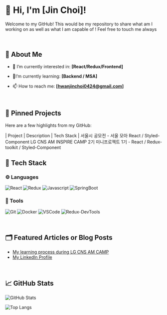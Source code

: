 # 👋 Hi, I'm [Jin Choi]!

Welcome to my GitHub! 
This would be my repository to share what am I working on as well as what I am capable of !
Feel free to touch me always 

<br>

## 🚀 About Me

- 🔭 I’m currently interested in: **[React/Redux/Frontend]**
  
- 🌱I’m currently learning: **[Backend / MSA]**

- 📫 How to reach me: **[hwanjinchoi0424@gmail.com]**

<br>

## 📌 Pinned Projects

Here are a few highlights from my GitHub:

| Project | Description | Tech Stack |
서울시 공모전 - 서울 모아 React / Styled-Component
LG CNS AM INSPIRE CAMP 2기 미니프로젝트 1기 - React / Redux-toolkit / Styled-Component



## 🧰 Tech Stack

### ⚙️ Languages
![React](https://img.shields.io/badge/React-007396?style=for-the-badge&logo=openjdk&logoColor=blue)
![Redux](https://img.shields.io/badge/Redux-007396?style=for-the-badge&logo=openjdk&logoColor=white)
![Javascript](https://img.shields.io/badge/JavaScript-007396?style=for-the-badge&logo=openjdk&logoColor=blue)
![SpringBoot](https://img.shields.io/badge/SpringBoot-007396?style=for-the-badge&logo=openjdk&logoColor=white)


### 🐳 Tools
![Git](https://img.shields.io/badge/Git-F05032?style=for-the-badge&logo=git&logoColor=white)
![Docker](https://img.shields.io/badge/Docker-2496ED?style=for-the-badge&logo=docker&logoColor=white)
![VSCode](https://img.shields.io/badge/VSCode-007ACC?style=for-the-badge&logo=visualstudiocode&logoColor=white)
![Redux-DevTools](https://img.shields.io/badge/Redux-DevTools-007ACC?style=for-the-badge&logo=visualstudiocode&logoColor=blue)

<br>

## 🗂️ Featured Articles or Blog Posts

- [My learning process during LG CNS AM CAMP](https://velog.io/@ajtwoddl0424/posts)
- [My LinkedIn Profile](https://www.linkedin.com/in/hwanjin-choi-2b9a0b185/)


<br>

## 📈 GitHub Stats

![GitHub Stats](https://github-readme-stats.vercel.app/api?username=Hwanjin-Choi&show_icons=true&theme=tokyonight)


![Top Langs](https://github-readme-stats.vercel.app/api/top-langs/?username=Hwanjin-Choi&layout=compact&theme=tokyonight)



